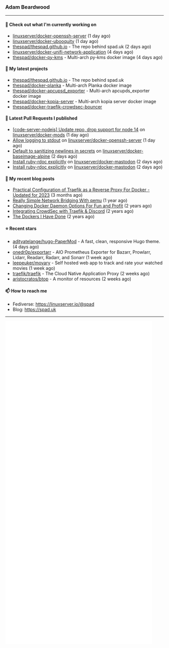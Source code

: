 ### Adam Beardwood
---
#### 👷 Check out what I'm currently working on

- [linuxserver/docker-openssh-server](https://github.com/linuxserver/docker-openssh-server) (1 day ago)
- [linuxserver/docker-ubooquity](https://github.com/linuxserver/docker-ubooquity) (1 day ago)
- [thespad/thespad.github.io](https://github.com/thespad/thespad.github.io) - The repo behind spad.uk (2 days ago)
- [linuxserver/docker-unifi-network-application](https://github.com/linuxserver/docker-unifi-network-application) (4 days ago)
- [thespad/docker-py-kms](https://github.com/thespad/docker-py-kms) - Multi-arch py-kms docker image (4 days ago)

#### 🌱 My latest projects

- [thespad/thespad.github.io](https://github.com/thespad/thespad.github.io) - The repo behind spad.uk
- [thespad/docker-planka](https://github.com/thespad/docker-planka) - Multi-arch Planka docker image
- [thespad/docker-apcupsd_exporter](https://github.com/thespad/docker-apcupsd_exporter) - Multi-arch apcupds_exporter docker image
- [thespad/docker-kopia-server](https://github.com/thespad/docker-kopia-server) - Multi-arch kopia server docker image 
- [thespad/docker-traefik-crowdsec-bouncer](https://github.com/thespad/docker-traefik-crowdsec-bouncer)

#### 🔨 Latest Pull Requests I published

- [[code-server-nodejs] Update repo, drop support for node 14](https://github.com/linuxserver/docker-mods/pull/780) on [linuxserver/docker-mods](https://github.com/linuxserver/docker-mods) (1 day ago)
- [Allow logging to stdout](https://github.com/linuxserver/docker-openssh-server/pull/78) on [linuxserver/docker-openssh-server](https://github.com/linuxserver/docker-openssh-server) (1 day ago)
- [Default to sanitizing newlines in secrets](https://github.com/linuxserver/docker-baseimage-alpine/pull/198) on [linuxserver/docker-baseimage-alpine](https://github.com/linuxserver/docker-baseimage-alpine) (2 days ago)
- [Install ruby-rdoc explicitly](https://github.com/linuxserver/docker-mastodon/pull/81) on [linuxserver/docker-mastodon](https://github.com/linuxserver/docker-mastodon) (2 days ago)
- [Install ruby-rdoc explicitly](https://github.com/linuxserver/docker-mastodon/pull/80) on [linuxserver/docker-mastodon](https://github.com/linuxserver/docker-mastodon) (2 days ago)

#### 📜 My recent blog posts

- [Practical Configuration of Traefik as a Reverse Proxy For Docker - Updated for 2023](https://www.spad.uk/posts/practical-configuration-of-traefik-as-a-reverse-proxy-for-docker-updated-for-2023/) (3 months ago)
- [Really Simple Network Bridging With qemu](https://www.spad.uk/posts/really-simple-network-bridging-with-qemu/) (1 year ago)
- [Changing Docker Daemon Options For Fun and Profit](https://www.spad.uk/posts/changing-docker-daemon-options-for-fun-and-profit/) (2 years ago)
- [Integrating CrowdSec with Traefik &amp; Discord](https://www.spad.uk/posts/integrating-crowdsec-with-traefik-discord/) (2 years ago)
- [The Dockers I Have Done](https://www.spad.uk/posts/the-dockers-i-have-done/) (2 years ago)

#### ⭐ Recent stars

- [adityatelange/hugo-PaperMod](https://github.com/adityatelange/hugo-PaperMod) -  A fast, clean, responsive Hugo theme. (4 days ago)
- [onedr0p/exportarr](https://github.com/onedr0p/exportarr) - AIO Prometheus Exporter for Bazarr, Prowlarr, Lidarr, Readarr, Radarr, and Sonarr (1 week ago)
- [leepeuker/movary](https://github.com/leepeuker/movary) - Self hosted web app to track and rate your watched movies (1 week ago)
- [traefik/traefik](https://github.com/traefik/traefik) - The Cloud Native Application Proxy (2 weeks ago)
- [aristocratos/btop](https://github.com/aristocratos/btop) - A monitor of resources (2 weeks ago)

#### 📫 How to reach me
- Fediverse: https://linuxserver.io/@spad
- Blog: https://spad.uk
---
<img src="https://raw.githubusercontent.com/thespad/thespad/main/github-metrics.svg">
